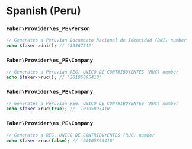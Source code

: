 # Spanish (Peru)

### `Faker\Provider\es_PE\Person`

```php
// Generates a Peruvian Documento Nacional de Identidad (DNI) number
echo $faker->dni(); // '83367512'
```

### `Faker\Provider\es_PE\Company`

```php
// Generates a Peruvian REG. UNICO DE CONTRIBUYENTES (RUC) number
echo $faker->ruc(); // '20105895410'
```

### `Faker\Provider\es_PE\Company`

```php
// Generates a Peruvian REG. UNICO DE CONTRIBUYENTES (RUC) number
echo $faker->ruc(true); // '10105895410'
```

### `Faker\Provider\es_PE\Company`

```php
// Generates a REG. UNICO DE CONTRIBUYENTES (RUC) number
echo $faker->ruc(false); // '20105895410'
```
